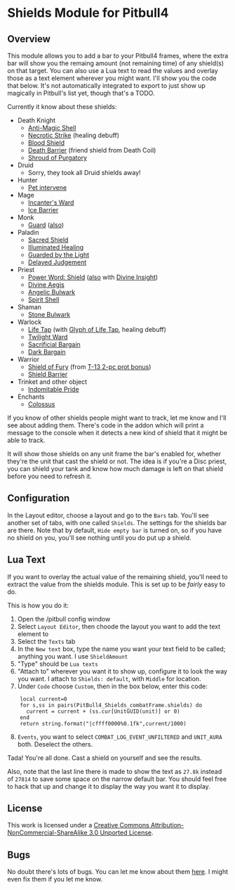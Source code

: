 Shields Module for Pitbull4
===========================


Overview
--------
This module allows you to add a bar to your Pitbull4 frames, where the extra bar will show you the remaing amount (not remaining time) of any shield(s) on that target.  You can also use a Lua text to read the values and overlay those as a text element wherever you might want.  I'll show you the code that below.  It's not automatically integrated to export to just show up magically in Pitbull's list yet, though that's a TODO.

Currently it know about these shields:

<script type="text/javascript" src="http://static.wowhead.com/widgets/power.js"></script>

 * Death Knight
    - [Anti-Magic Shell](http://wowhead.com/spell=48707)
    - [Necrotic Strike](http://wowhead.com/spell=73975) (healing debuff)
    - [Blood Shield](http://wowhead.com/spell=77535)
    - [Death Barrier](http://wowhead.com/spell=115635) (friend shield from Death Coil)
    - [Shroud of Purgatory](http://wowhead.com/spell=116888)
 * Druid
    - Sorry, they took all Druid shields away!
 * Hunter
    - [Pet intervene](http://wowhead.com/spell=53476)
 * Mage
    - [Incanter's Ward](http://wowhead.com/spell=1463)
    - [Ice Barrier](http://wowhead.com/spell=11426)
 * Monk
    - [Guard](http://wowhead.com/spell=118604) ([also](http://wowhead.com/spell=115295))
 * Paladin
    - [Sacred Shield](http://wowhead.com/spell=65148)
    - [Illuminated Healing](http://wowhead.com/spell=86273)
    - [Guarded by the Light](http://wowhead.com/spell=88063)
    - [Delayed Judgement](http://wowhead.com/spell=105801)
 * Priest
    - [Power Word: Shield](http://wowhead.com/spell=17) ([also](http://wowhead.com/spell=123258) with [Divine Insight](http://www.wowhead.com/spell=109175))
    - [Divine Aegis](http://wowhead.com/spell=47753)
    - [Angelic Bulwark](http://wowhead.com/spell=114214)
    - [Spirit Shell](http://wowhead.com/spell=114908)
 * Shaman
    - [Stone Bulwark](http://wowhead.com/spell=114893)
 * Warlock
    - [Life Tap](http://wowhead.com/spell=1454) (with [Glyph of Life Tap](http://www.wowhead.com/item=45785), healing debuff)
    - [Twilight Ward](http://wowhead.com/spell=6229)
    - [Sacrificial Bargain](http://wowhead.com/spell=108416)
    - [Dark Bargain](http://wowhead.com/spell=110913)
 * Warrior
    - [Shield of Fury](http://wowhead.com/spell=105909) (from [T-13 2-pc prot bonus](http://www.wowhead.com/spell=105908))
    - [Shield Barrier](http://wowhead.com/spell=112048)
 * Trinket and other object
    - [Indomitable Pride](http://wowhead.com/spell=108008)
 * Enchants
    - [Colossus](http://wowhead.com/spell=116631)


If you know of other shields people might want to track, let me know and I'll see about adding them.  There's code in the addon which will print a message to the console when it detects a new kind of shield that it might be able to track.

It will show those shields on any unit frame the bar's enabled for, whether they're the unit that cast the shield or not.  The idea is if you're a Disc priest, you can shield your tank and know how much damage is left on that shield before you need to refresh it.


Configuration
-------------
In the Layout editor, choose a layout and go to the `Bars` tab.  You'll see another set of tabs, with one called `Shields`.  The settings for the shields bar are there.  Note that by default, `Hide empty bar` is turned on, so if you have no shield on you, you'll see nothing until you do put up a shield.


Lua Text
--------
If you want to overlay the actual value of the remaining shield, you'll need to extract the value from the shields module.  This is set up to be *fairly* easy to do.

This is how you do it:

1. Open the /pitbull config window
2. Select `Layout Editor`, then choode the layout you want to add the text element to
3. Select the `Texts` tab
4. In the `New text` box, type the name you want your text field to be called; anything you want.  I use `ShieldAmount`
5. "Type" should be `Lua texts`
6. "Attach to" wherever you want it to show up, configure it to look the way you want.  I attach to `Shields: default`, with `Middle` for location.
7. Under `Code` choose `Custom`, then in the box below, enter this code:

<pre><code>    local current=0
    for s,ss in pairs(PitBull4_Shields_combatFrame.shields) do
      current = current + (ss.cur[UnitGUID(unit)] or 0)
    end
    return string.format("|cffff0000%0.1fk",current/1000)</code></pre>

8. `Events`, you want to select `COMBAT_LOG_EVENT_UNFILTERED` and `UNIT_AURA` both.  Deselect the others.

Tada!  You're all done.  Cast a shield on yourself and see the results.

Also, note that the last line there is made to show the text as `27.8k` instead of `27814` to save some space on the narrow default bar.  You should feel free to hack that up and change it to display the way you want it to display.


License
-------
This work is licensed under a [Creative Commons Attribution-NonCommercial-ShareAlike 3.0 Unported License](http://creativecommons.org/licenses/by-nc-sa/3.0/).


Bugs
----
No doubt there's lots of bugs.  You can let me know about them [here](https://github.com/hughescr/Pitbull4_Shields/issues).  I might even fix them if you let me know.
